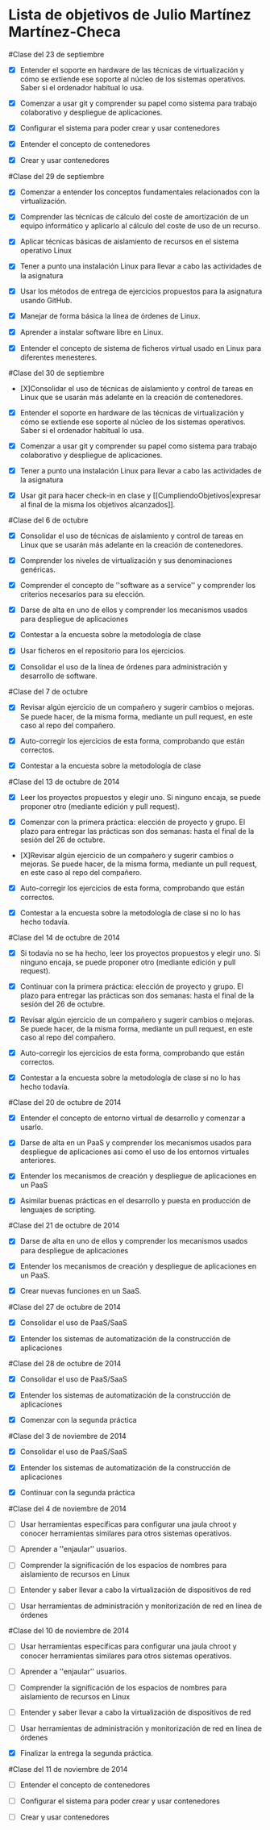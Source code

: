 Lista de objetivos de Julio Martínez Martínez-Checa
============================

#Clase del 23 de septiembre

* [X] Entender el soporte en hardware de las técnicas de virtualización y cómo se extiende ese soporte al núcleo de los sistemas operativos. Saber si el ordenador habitual lo usa.

* [X] Comenzar a usar git y comprender su papel como sistema para trabajo colaborativo y despliegue de aplicaciones.

* [X] Configurar el sistema para poder crear y usar contenedores

* [X] Entender el concepto de contenedores

* [X] Crear y usar contenedores


#Clase del 29 de septiembre

* [X] Comenzar a entender los conceptos fundamentales relacionados con la virtualización.

* [X] Comprender las técnicas de cálculo del coste de amortización de un equipo informático y aplicarlo al cálculo del coste de uso de un recurso.

* [X] Aplicar técnicas básicas de aislamiento de recursos en el sistema operativo Linux

* [X] Tener a punto una instalación Linux para llevar a cabo las actividades de la asignatura

* [X] Usar los métodos de entrega de ejercicios propuestos para la asignatura usando GitHub.

* [X] Manejar de forma básica la línea de órdenes de Linux.

* [X] Aprender a instalar software libre en Linux.

* [X] Entender el concepto de sistema de ficheros virtual usado en Linux para diferentes menesteres.


#Clase del 30 de septiembre

* [X]Consolidar el uso de técnicas de aislamiento y control de tareas en Linux que se usarán más adelante en la creación de contenedores.

* [X] Entender el soporte en hardware de las técnicas de virtualización y cómo se extiende ese soporte al núcleo de los sistemas operativos. Saber si el ordenador habitual lo usa.

* [X] Comenzar a usar git y comprender su papel como sistema para trabajo colaborativo y despliegue de aplicaciones.

* [X] Tener a punto una instalación Linux para llevar a cabo las actividades de la asignatura

* [X] Usar git para hacer check-in en clase y [[CumpliendoObjetivos|expresar al final de la misma los objetivos alcanzados]].

#Clase del 6 de octubre

* [X] Consolidar el uso de técnicas de aislamiento y control de tareas en Linux que se usarán más adelante en la creación de contenedores.

* [X] Comprender los niveles de virtualización y sus denominaciones genéricas.

* [X] Comprender el concepto de ''software as a service'' y comprender los criterios necesarios para su elección.

* [X] Darse de alta en uno de ellos y comprender los mecanismos usados para despliegue de aplicaciones

* [X] Contestar a la encuesta sobre la metodología de clase

* [X] Usar ficheros en el repositorio para los ejercicios.

* [X] Consolidar el uso de la línea de órdenes para administración y desarrollo de software.

#Clase del 7 de octubre

* [X] Revisar algún ejercicio de un compañero y sugerir cambios o mejoras. Se puede hacer, de la misma forma, mediante un pull request, en este caso al repo del compañero.

* [X] Auto-corregir los ejercicios de esta forma, comprobando que están correctos.

* [X] Contestar a la encuesta sobre la metodología de clase

#Clase del 13 de octubre de 2014

* [X] Leer los proyectos propuestos y elegir uno. Si ninguno encaja, se puede proponer otro (mediante edición y pull request).

* [X] Comenzar con la primera práctica: elección de proyecto y grupo. El plazo para entregar las prácticas son dos semanas: hasta el final de la sesión del 26 de octubre.

* [X]Revisar algún ejercicio de un compañero y sugerir cambios o mejoras. Se puede hacer, de la misma forma, mediante un pull request, en este caso al repo del compañero.

* [X] Auto-corregir los ejercicios de esta forma, comprobando que están correctos.

* [X] Contestar a la encuesta sobre la metodología de clase si no lo has hecho todavía.

#Clase del 14 de octubre de 2014

* [X] Si todavía no se ha hecho, leer los proyectos propuestos y elegir uno. Si ninguno encaja, se puede proponer otro (mediante edición y pull request).

* [X] Continuar con la primera práctica: elección de proyecto y grupo. El plazo para entregar las prácticas son dos semanas: hasta el final de la sesión del 26 de octubre.

* [X] Revisar algún ejercicio de un compañero y sugerir cambios o mejoras. Se puede hacer, de la misma forma, mediante un pull request, en este caso al repo del compañero.

* [X] Auto-corregir los ejercicios de esta forma, comprobando que están correctos.

* [X] Contestar a la encuesta sobre la metodología de clase si no lo has hecho todavía.

#Clase del 20 de octubre de 2014

* [X] Entender el concepto de entorno virtual de desarrollo y comenzar a usarlo.

* [X] Darse de alta en un PaaS y comprender los mecanismos usados para despliegue de aplicaciones así como el uso de los entornos virtuales anteriores.

* [X] Entender los mecanismos de creación y despliegue de aplicaciones en un PaaS

* [X] Asimilar buenas prácticas en el desarrollo y puesta en producción de lenguajes de scripting.

#Clase del 21 de octubre de 2014

* [X] Darse de alta en uno de ellos y comprender los mecanismos usados para despliegue de aplicaciones

* [X] Entender los mecanismos de creación y despliegue de aplicaciones en un PaaS.

* [X] Crear nuevas funciones en un SaaS.

#Clase del 27 de octubre de 2014

* [X] Consolidar el uso de PaaS/SaaS

* [X] Entender los sistemas de automatización de la construcción de aplicaciones

#Clase del 28 de octubre de 2014

* [X] Consolidar el uso de PaaS/SaaS

* [X] Entender los sistemas de automatización de la construcción de aplicaciones

* [X] Comenzar con la segunda práctica

#Clase del 3 de noviembre de 2014

* [X] Consolidar el uso de PaaS/SaaS

* [X] Entender los sistemas de automatización de la construcción de aplicaciones

* [X] Continuar con la segunda práctica

#Clase del 4 de noviembre de 2014

* [ ] Usar herramientas específicas para configurar una jaula chroot y conocer herramientas similares para otros sistemas operativos.

* [ ] Aprender a ''enjaular'' usuarios.

* [ ] Comprender la significación de los espacios de nombres para aislamiento de recursos en Linux

* [ ] Entender y saber llevar a cabo la virtualización de dispositivos de red

* [ ] Usar herramientas de administración y monitorización de red en línea de órdenes

#Clase del 10 de noviembre de 2014

* [ ] Usar herramientas específicas para configurar una jaula chroot y conocer herramientas similares para otros sistemas operativos.

* [ ] Aprender a ''enjaular'' usuarios.

* [ ] Comprender la significación de los espacios de nombres para aislamiento de recursos en Linux

* [ ] Entender y saber llevar a cabo la virtualización de dispositivos de red

* [ ] Usar herramientas de administración y monitorización de red en línea de órdenes

* [X] Finalizar la entrega la segunda práctica.

#Clase del 11 de noviembre de 2014

* [ ] Entender el concepto de contenedores

* [ ] Configurar el sistema para poder crear y usar contenedores

* [ ] Crear y usar contenedores







